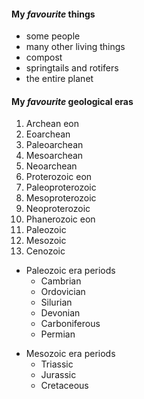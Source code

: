 #### My *favourite* things
  * some people
  * many other living things
  * compost
  * springtails and rotifers
  * the entire planet
  
#### My *favourite* geological eras
 1.   Archean eon
   1.   Eoarchean
   2.   Paleoarchean
   3.   Mesoarchean
   4.   Neoarchean
 2.   Proterozoic eon
   1.   Paleoproterozoic
   2.   Mesoproterozoic
   3.   Neoproterozoic
 3.   Phanerozoic eon
   1.   Paleozoic
   2.   Mesozoic
   3.   Cenozoic

 * Paleozoic era periods
   * Cambrian
   * Ordovician
   * Silurian
   * Devonian
   * Carboniferous
   * Permian

 - Mesozoic era periods
   - Triassic
   - Jurassic
   - Cretaceous

